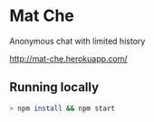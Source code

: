 # Mat Che

Anonymous chat with limited history

http://mat-che.herokuapp.com/

## Running locally

```bash
> npm install && npm start
```



